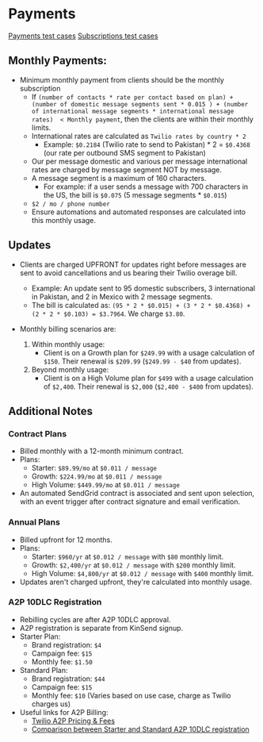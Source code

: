# Payments

[Payments test cases](https://github.com/kinsend/kinsend-be/issues/167)
[Subscriptions test cases](https://github.com/kinsend/kinsend-be/issues/164)

## Monthly Payments:

- Minimum monthly payment from clients should be the monthly subscription
  - If `(number of contacts * rate per contact based on plan) + (number of domestic message segments sent * 0.015 ) + (number of international message segments * international message rates)  < Monthly payment`, then the clients are within their monthly limits.
  - International rates are calculated as `Twilio rates by country * 2`
    - Example: `$0.2184` (Twilio rate to send to Pakistan) * 2 = `$0.4368` (our rate per outbound SMS segment to Pakistan)
  - Our per message domestic and various per message international rates are charged by message segment NOT by message.
  - A message segment is a maximum of 160 characters.
    - For example: if a user sends a message with 700 characters in the US, the bill is `$0.075` (5 message segments * `$0.015`)
  - `$2 / mo / phone number`
  - Ensure automations and automated responses are calculated into this monthly usage.

## Updates

- Clients are charged UPFRONT for updates right before messages are sent to avoid cancellations and us bearing their Twilio overage bill.
  - Example: An update sent to 95 domestic subscribers, 3 international in Pakistan, and 2 in Mexico with 2 message segments.
  - The bill is calculated as: `(95 * 2 * $0.015) + (3 * 2 * $0.4368) + (2 * 2 * $0.103) = $3.7964`. We charge `$3.80`.

- Monthly billing scenarios are:
  1. Within monthly usage: 
      - Client is on a Growth plan for `$249.99` with a usage calculation of `$150`. Their renewal is `$209.99` (`$249.99 - $40` from updates).
  2. Beyond monthly usage:
      - Client is on a High Volume plan for `$499` with a usage calculation of `$2,400`. Their renewal is `$2,000` (`$2,400 - $400` from updates).

## Additional Notes

### Contract Plans

- Billed monthly with a 12-month minimum contract.
- Plans:
  - Starter: `$89.99/mo` at `$0.011 / message`
  - Growth: `$224.99/mo` at `$0.011 / message`
  - High Volume: `$449.99/mo` at `$0.011 / message`
- An automated SendGrid contract is associated and sent upon selection, with an event trigger after contract signature and email verification.

### Annual Plans

- Billed upfront for 12 months.
- Plans:
  - Starter: `$960/yr` at `$0.012 / message` with `$80` monthly limit.
  - Growth: `$2,400/yr` at `$0.012 / message` with `$200` monthly limit.
  - High Volume: `$4,800/yr` at `$0.012 / message` with `$400` monthly limit.
- Updates aren't charged upfront, they're calculated into monthly usage.

### A2P 10DLC Registration

- Rebilling cycles are after A2P 10DLC approval.
- A2P registration is separate from KinSend signup.
- Starter Plan:
    - Brand registration: `$4`
    - Campaign fee: `$15`
    - Monthly fee: `$1.50`
- Standard Plan:
    - Brand registration: `$44`
    - Campaign fee: `$15`
    - Monthly fee: `$10` (Varies based on use case, charge as Twilio charges us)
- Useful links for A2P Billing: 
    - [Twilio A2P Pricing & Fees](https://support.twilio.com/hc/en-us/articles/1260803965530-What-pricing-and-fees-are-associated-with-the-A2P-10DLC-service-)
    - [Comparison between Starter and Standard A2P 10DLC registration](https://support.twilio.com/hc/en-us/articles/4407882914971-Comparison-between-Starter-Low-Volume-Standard-and-Standard-registration-for-A2P-10DLC#:~:text=Campaign(s)%20%2D%20details-,Comparison%20table%20%2D%20Sole%20Proprietor%20vs.%20Standard%20A2P%2010DLC%20registration,-Sole%20Prop%C2%A0registration)
